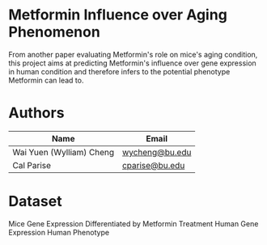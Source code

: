 # Metformin Influence over Aging Phenomenon
From another paper evaluating Metformin's role on mice's aging condition, this project aims at predicting Metformin's influence over gene expression in human condition and therefore infers to the potential phenotype Metformin can lead to. 

# Authors
| Name | Email |
| ------ | --------- |
| Wai Yuen (Wylliam) Cheng | wycheng@bu.edu |
| Cal Parise | cparise@bu.edu |

# Dataset
Mice Gene Expression Differentiated by Metformin Treatment
Human Gene Expression
Human Phenotype

